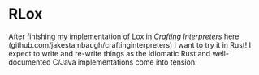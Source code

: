 # RLox

After finishing my implementation of Lox in _Crafting Interpreters_ here (github.com/jakestambaugh/craftinginterpreters) I want to try it in Rust! I expect to write and re-write things as the idiomatic Rust and well-documented C/Java implementations come into tension.
